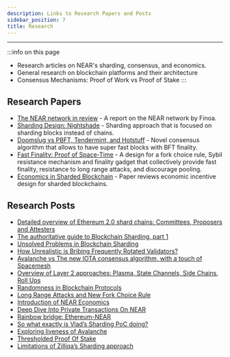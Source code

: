 ```yaml
---
description: Links to Research Papers and Posts
sidebar_position: 7
title: Research
---
```


---

:::info on this page
* Research articles on NEAR's sharding, consensus, and economics.
* General research on blockchain platforms and their architecture
* Consensus Mechanisms: Proof of Work vs Proof of Stake
:::

## Research Papers

* [The NEAR network in review](https://www.finoa.io/resources/near-report/) - A report on the NEAR network by Finoa.
* [Sharding Design: Nightshade](https://near.org/papers/nightshade) - Sharding approach that is focused on sharding blocks instead of chains.
* [Doomslug vs PBFT, Tendermint, and Hotstuff](https://near.org/blog/doomslug-comparison) - Novel consensus algorithm that allows to have super fast blocks with BFT finality.
* [Fast Finality: Proof of Space-Time](https://near.org/papers/proof-of-space-time/) - A design for a fork choice rule, Sybil resistance mechanism and finality gadget that collectively provide fast finality, resistance to long range attacks, and discourage pooling.
* [Economics in Sharded Blockchain](https://near.org/papers/economics-in-sharded-blockchain/) - Paper reviews economic incentive design for sharded blockchains.

## Research Posts

* [Detailed overview of Ethereum 2.0 shard chains: Committees, Proposers and Attesters](https://near.org/blog/detailed-overview-of-ethereum-2-0-shard-chains-committees-proposers-and-attesters/)
* [The authoritative guide to Blockchain Sharding, part 1](https://near.org/blog/the-authoritative-guide-to-blockchain-sharding-part-1/)
* [Unsolved Problems in Blockchain Sharding](https://near.org/blog/unsolved-problems-in-blockchain-sharding/)
* [How Unrealistic is Bribing Frequently Rotated Validators?](https://near.org/blog/how-unrealistic-is-bribing-frequently-rotated-validators/)
* [Avalanche vs The new IOTA consensus algorithm, with a touch of Spacemesh](https://near.org/blog/avalanche-vs-the-new-iota-consensus-algorithm-with-a-touch-of-spacemesh/)
* [Overview of Layer 2 approaches: Plasma, State Channels, Side Chains, Roll Ups](https://near.org/blog/layer-2/)
* [Randomness in Blockchain Protocols](https://near.org/blog/randomness-in-blockchain-protocols/)
* [Long Range Attacks and New Fork Choice Rule](https://near.org/blog/long-range-attacks-and-a-new-fork-choice-rule/)
* [Introduction of NEAR Economics](https://near.org/blog/near-protocol-economics/)
* [Deep Dive Into Private Transactions On NEAR](https://near.org/blog/private-transactions-on-near/)
* [Rainbow bridge: Ethereum-NEAR](https://near.org/blog/eth-near-rainbow-bridge/)
* [So what exactly is Vlad’s Sharding PoC doing?](https://near.org/blog/so-what-exactly-is-vlads-sharding-poc-doing/)
* [Exploring liveness of Avalanche](https://medium.com/@zaver.max/exploring-liveness-of-avalanche-d22f13b2db00)
* [Thresholded Proof Of Stake](https://near.org/blog/thresholded-proof-of-stake/)
* [Limitations of Zilliqa’s Sharding approach](https://near.org/blog/limitations-of-zilliqas-sharding-approach/)

